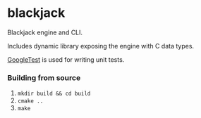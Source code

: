 # blackjack
Blackjack engine and CLI.

Includes dynamic library exposing the engine with C data types.

[GoogleTest](https://github.com/google/googletest) is used for writing unit tests.

### Building from source

1. `mkdir build && cd build`
2. `cmake ..`
3. `make`
